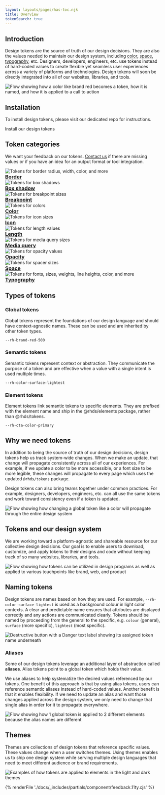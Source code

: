 ```yaml
---
layout: layouts/pages/has-toc.njk
title: Overview
tokenSearch: true
---
```


<link rel="stylesheet"
      href="/assets/packages/@rhds/elements/elements/rh-tile/rh-tile-lightdom.css"
      data-helmet>

<script type="module" data-helmet>
  import '@rhds/elements/rh-tile/rh-tile.js';
  import '@rhds/elements/rh-code-block/rh-code-block.js';
</script>

<style data-helmet>
.page-overvie .container .grid {
    margin-block: var(--rh-space--2xl, 32px);
  }

  uxdot-example::part(container) {
    background: transparent;
  }

  rh-tile [slot="headline"] h3,
  rh-tile [slot="image"] {
     margin-block: 0 !important;
  }
</style>

## Introduction

Design tokens are the source of truth of our design decisions. They are
also the values needed to maintain our design system, including
[color][color], [space][space], [typography][typography], etc. Designers,
developers, engineers, etc. use tokens instead of hard-coded values to create
flexible yet seamless user experiences across a variety of platforms and
technologies. Design tokens will soon be directly integrated into all of our
websites, libraries, and tools.

<uxdot-example width-adjustment="807px">
  <img alt="Flow showing how a color like brand red becomes a token, how it is named, and how it is applied to a call to action"
       src="/tokens/images/design-tokens-intro.png">
</uxdot-example>

## Installation

To install design tokens, please visit our dedicated repo for instructions.

<rh-cta href="https://github.com/redhat-ux/red-hat-design-tokens">Install our design tokens</rh-cta>

## Token categories

We want your feedback on our tokens. [Contact us][contact] if there are missing
values or if you have an idea for an output format or tool integration.

<nav class="grid xs-two-columns sm-three-columns">
  <rh-tile compact bleed>
    <uxdot-example slot="image" no-border>
      <img alt="Tokens for border radius, width, color, and more"
           src="/tokens/images/design-tokens-category-border.png">
    </uxdot-example>
    <a slot="headline" href="border/"><h3>Border</h3></a>
  </rh-tile>
  <rh-tile compact bleed>
    <uxdot-example slot="image" no-border>
      <img alt="Tokens for box shadows"
           src="/tokens/images/design-tokens-category-box-shadow.png">
    </uxdot-example>
    <a slot="headline" href="box-shadow/"><h3>Box shadow</h3></a>
  </rh-tile>
  <rh-tile compact bleed>
    <uxdot-example slot="image" no-border>
      <img alt="Tokens for breakpoint sizes"
           src="/tokens/images/design-tokens-category-breakpoint.png">
    </uxdot-example>
    <a slot="headline" href="breakpoint/" slot="headline"><h3>Breakpoint</h3></a>
  </rh-tile>
  <rh-tile compact bleed>
    <uxdot-example slot="image" no-border>
      <img alt="Tokens for colors"
           src="/tokens/images/design-tokens-category-color.png">
    </uxdot-example>
    <a slot="headline" href="color/"><h3>Color</h3></a>
  </rh-tile>
  <rh-tile compact bleed>
    <uxdot-example slot="image" no-border>
      <img alt="Tokens for icon sizes"
           src="/tokens/images/design-tokens-category-icon.png">
    </uxdot-example>
    <a slot="headline" href="icon/"><h3>Icon</h3></a>
  </rh-tile>
  <rh-tile compact bleed>
    <uxdot-example slot="image" no-border>
      <img alt="Tokens for length values"
           src="/tokens/images/design-tokens-category-length.png">
    </uxdot-example>
    <a slot="headline" href="length/"><h3>Length</h3></a>
  </rh-tile>
  <rh-tile compact bleed>
    <uxdot-example slot="image" no-border>
      <img alt="Tokens for media query sizes"
           src="/tokens/images/design-tokens-category-media-query.png">
    </uxdot-example>
    <a slot="headline" href="media/"><h3>Media query</h3></a>
  </rh-tile>
  <rh-tile compact bleed>
    <uxdot-example slot="image" no-border>
      <img alt="Tokens for opacity values"
           src="/tokens/images/design-tokens-category-opacity.png">
    </uxdot-example>
    <a slot="headline" href="opacity/"><h3>Opacity</h3></a>
  </rh-tile>
  <rh-tile compact bleed>
    <uxdot-example slot="image" no-border>
      <img alt="Tokens for spacer sizes"
           src="/tokens/images/design-tokens-category-space.png">
    </uxdot-example>
    <a slot="headline" href="space/"><h3>Space</h3></a>
  </rh-tile>
  <rh-tile compact bleed>
    <uxdot-example slot="image" no-border>
      <img alt="Tokens for fonts, sizes, weights, line heights, color, and more"
           src="/tokens/images/design-tokens-category-typography.png">
    </uxdot-example>
    <a slot="headline" href="font/"><h3>Typography</h3></a>
  </rh-tile>
</nav>

## Types of tokens

<div class="grid">
  <div>
    <h3>Global tokens</h3>
    <p>Global tokens represent the foundations of our design language and should
    have context-agnostic names. These can be used and are inherited by other
    token types.</p>
    <code>--rh-brand-red-500</code>
  </div>

  <div>
    <h3>Semantic tokens</h3>
    <p>Semantic tokens represent context or abstraction. They communicate the purpose
    of a token and are effective when a value with a single intent is used
    multiple times.</p>
    <code>--rh-color-surface-lightest</code>
  </div>

  <div>
    <h3>Element tokens</h3>
    <p>Element tokens link semantic tokens to specific elements. They are
    prefixed with the element name and ship in the @rhds/elements package,
    rather than @rhds/tokens.</p>
    <code>--rh-cta-color-primary</code>
  </div>
</div>

## Why we need tokens

In addition to being the source of truth of our design decisions, design tokens
help us track system-wide changes. When we make an update, that change will
propagate consistently across all of our experiences. For example, if we update
a color to be more accessible, or a font size to be more legible, these changes
will propagate to every page which uses the updated `@rhds/tokens` package.

Design tokens can also bring teams together under common practices. For example,
designers, developers, engineers, etc. can all use the same tokens and work
toward consistency even if a token is updated.

<uxdot-example width-adjustment="739px">
  <img alt="Flow showing how changing a global token like a color will propagate through the entire design system"
       src="/tokens/images/design-tokens-why-we-need-tokens.png">
</uxdot-example>

## Tokens and our design system

We are working toward a platform-agnostic and shareable resource for our
collective design decisions. Our goal is to enable users to download, customize,
and apply tokens to their designs and code without keeping track of so many
websites, libraries, and tools.

<uxdot-example width-adjustment="396px">
  <img alt="Flow showing how tokens can be utilized in design programs as well as applied to various touchpoints like brand, web, and product"
       src="/tokens/images/design-tokens-and-our-ds.png">
</uxdot-example>

## Naming tokens

Design tokens are names based on how they are used. For example,
`--rh-color-surface-lightest` is used as a background colour in light color
contexts. A clear and predictable name ensures that attributes are displayed
correctly and any actions are communicated clearly. Tokens should be named by
proceeding from the general to the specific, e.g. `colour` (general), `surface`
(more specific), `lightest` (most specific).

<uxdot-example width-adjustment="269px">
  <img alt="Destructive button with a Danger text label showing its assigned token name underneath"
       src="/tokens/images/design-tokens-naming.png">
</uxdot-example>

### Aliases

Some of our design tokens leverage an additional layer of abstraction called
**aliases**. Alias tokens point to a global token which holds their value.

We use aliases to help systematize the desired values referenced by our tokens.
One benefit of this approach is that by using alias tokens, users can reference
semantic aliases instead of hard-coded values. Another benefit is that it
enables flexibility. If we need to update an alias and want those changes
applied across the design system, we only need to change that single alias in
order for it to propagate everywhere.

<uxdot-example width-adjustment="602px">
  <img alt="Flow showing how 1 global token is applied to 2 different elements because the alias names are different"
       src="/tokens/images/design-tokens-aliases.png">
</uxdot-example>

## Themes

Themes are collections of design tokens that reference specific values. These
values change when a user switches themes. Using themes enables us to ship one
design system while serving multiple design languages that need to meet
different audience or brand requirements.

<uxdot-example width-adjustment="870px">
  <img alt="Examples of how tokens are applied to elements in the light and dark themes"
       src="/tokens/images/design-tokens-themes.png">
</uxdot-example>

[color]: /tokens/color/
[space]: /tokens/space/
[typography]: /tokens/typography/
[contact]: mailto:design-system@redhat.com

{% renderFile './docs/_includes/partials/component/feedback.11ty.cjs' %}
